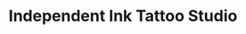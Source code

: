 ---
title: "Independent Ink Tattoo Studio"
url: /sterling-heights/independent-ink-tattoo-studio/
shop: Tattoo
---